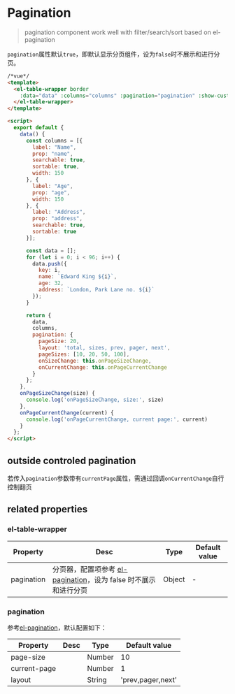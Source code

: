 # Pagination
> pagination component work well with filter/search/sort based on el-pagination

`pagination`属性默认`true`，即默认显示分页组件，设为`false`时不展示和进行分页。

```html
/*vue*/
<template>
  <el-table-wrapper border
    :data="data" :columns="columns" :pagination="pagination" :show-custom-header="true">
  </el-table-wrapper>
</template>

<script>
  export default {
    data() {
      const columns = [{
        label: "Name",
        prop: "name",
        searchable: true,
        sortable: true,
        width: 150
      }, {
        label: "Age",
        prop: "age",
        width: 150
      }, {
        label: "Address",
        prop: "address",
        searchable: true,
        sortable: true
      }];

      const data = [];
      for (let i = 0; i < 96; i++) {
        data.push({
          key: i,
          name: `Edward King ${i}`,
          age: 32,
          address: `London, Park Lane no. ${i}`
        });
      }

      return {
        data,
        columns,
        pagination: {
          pageSize: 20,
          layout: 'total, sizes, prev, pager, next',
          pageSizes: [10, 20, 50, 100],
          onSizeChange: this.onPageSizeChange,
          onCurrentChange: this.onPageCurrentChange
        }
      };
    },
    onPageSizeChange(size) {
      console.log('onPageSizeChange, size:', size)
    },
    onPageCurrentChange(current) {
      console.log('onPageCurrentChange, current page:', current)
    }
  };
</script>
```

## outside controled pagination

若传入`pagination`参数带有`currentPage`属性，需通过回调`onCurrentChange`自行控制翻页

## related properties

### el-table-wrapper

| Property   | Desc    | Type | Default value |
| ------------- | ------------- | --- | --- |
| pagination  | 分页器，配置项参考 [el-pagination](http://element.eleme.io/1.4/#/zh-CN/component/pagination)，设为 false 时不展示和进行分页 | Object | - |

### pagination

参考[el-pagination](http://element.eleme.io/1.4/#/zh-CN/component/pagination)，默认配置如下：

| Property   | Desc    | Type | Default value |
| ------------- | ------------- | --- | --- |
| page-size  |  | Number | 10 |
| current-page  |  | Number | 1 |
| layout  |  | String | 'prev,pager,next' |
